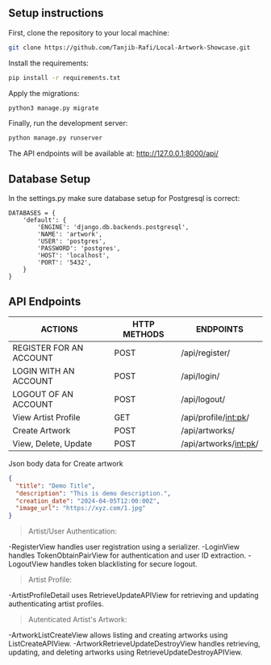 
## Setup instructions

First, clone the repository to your local machine:

```bash
git clone https://github.com/Tanjib-Rafi/Local-Artwork-Showcase.git
```

Install the requirements:

```bash
pip install -r requirements.txt
```

Apply the migrations:

```bash
python3 manage.py migrate
```

Finally, run the development server:

```bash
python manage.py runserver
```

The API endpoints will be available at:
 http://127.0.0.1:8000/api/

## Database Setup

In the settings.py make sure database setup for Postgresql is correct:

```
DATABASES = {
    'default': {
        'ENGINE': 'django.db.backends.postgresql',
        'NAME': 'artwork',
        'USER': 'postgres',
        'PASSWORD': 'postgres',
        'HOST': 'localhost',
        'PORT': '5432',
    }
}

```

## API Endpoints

|ACTIONS|HTTP METHODS|ENDPOINTS|
|-----------------|---|--------------|
|REGISTER FOR AN ACCOUNT|POST|/api/register/|
|LOGIN WITH AN ACCOUNT|POST|/api/login/|
|LOGOUT OF AN ACCOUNT|POST|/api/logout/|
|View Artist Profile |GET|/api/profile/<int:pk>/|
|Create Artwork |POST|/api/artworks/|
|View, Delete, Update|POST|/api/artworks/<int:pk>/|

Json body data for Create artwork
```JSON
{
  "title": "Demo Title",
  "description": "This is demo description.",
  "creation_date": "2024-04-05T12:00:00Z",
  "image_url": "https://xyz.com/1.jpg"
}
```
>Artist/User Authentication:

-RegisterView handles user registration using a serializer.
-LoginView handles TokenObtainPairView for authentication and user ID extraction.
-LogoutView handles token blacklisting for secure logout.

>Artist Profile:

-ArtistProfileDetail uses RetrieveUpdateAPIView for retrieving and updating authenticating artist profiles.

>Autenticated Artist's Artwork:

-ArtworkListCreateView allows listing and creating artworks using ListCreateAPIView.
-ArtworkRetrieveUpdateDestroyView handles retrieving, updating, and deleting artworks using RetrieveUpdateDestroyAPIView.
